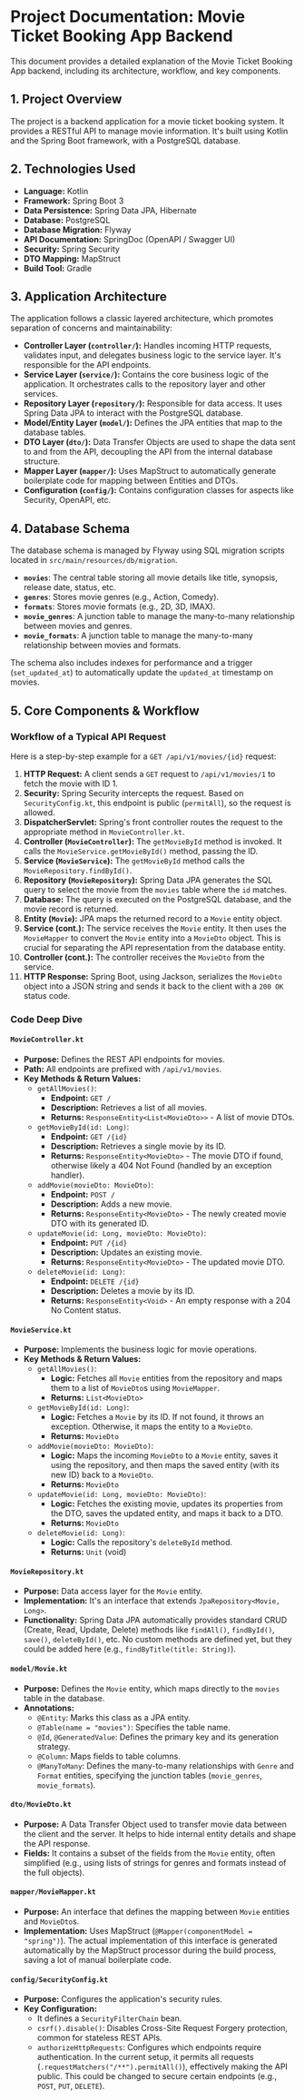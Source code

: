 # Project Documentation: Movie Ticket Booking App Backend

This document provides a detailed explanation of the Movie Ticket Booking App backend, including its architecture, workflow, and key components.

## 1. Project Overview

The project is a backend application for a movie ticket booking system. It provides a RESTful API to manage movie information. It's built using Kotlin and the Spring Boot framework, with a PostgreSQL database.

## 2. Technologies Used

- **Language:** Kotlin
- **Framework:** Spring Boot 3
- **Data Persistence:** Spring Data JPA, Hibernate
- **Database:** PostgreSQL
- **Database Migration:** Flyway
- **API Documentation:** SpringDoc (OpenAPI / Swagger UI)
- **Security:** Spring Security
- **DTO Mapping:** MapStruct
- **Build Tool:** Gradle

## 3. Application Architecture

The application follows a classic layered architecture, which promotes separation of concerns and maintainability:

- **Controller Layer (`controller/`):** Handles incoming HTTP requests, validates input, and delegates business logic to the service layer. It's responsible for the API endpoints.
- **Service Layer (`service/`):** Contains the core business logic of the application. It orchestrates calls to the repository layer and other services.
- **Repository Layer (`repository/`):** Responsible for data access. It uses Spring Data JPA to interact with the PostgreSQL database.
- **Model/Entity Layer (`model/`):** Defines the JPA entities that map to the database tables.
- **DTO Layer (`dto/`):** Data Transfer Objects are used to shape the data sent to and from the API, decoupling the API from the internal database structure.
- **Mapper Layer (`mapper/`):** Uses MapStruct to automatically generate boilerplate code for mapping between Entities and DTOs.
- **Configuration (`config/`):** Contains configuration classes for aspects like Security, OpenAPI, etc.

## 4. Database Schema

The database schema is managed by Flyway using SQL migration scripts located in `src/main/resources/db/migration`.

- **`movies`**: The central table storing all movie details like title, synopsis, release date, status, etc.
- **`genres`**: Stores movie genres (e.g., Action, Comedy).
- **`formats`**: Stores movie formats (e.g., 2D, 3D, IMAX).
- **`movie_genres`**: A junction table to manage the many-to-many relationship between movies and genres.
- **`movie_formats`**: A junction table to manage the many-to-many relationship between movies and formats.

The schema also includes indexes for performance and a trigger (`set_updated_at`) to automatically update the `updated_at` timestamp on movies.

## 5. Core Components & Workflow

### Workflow of a Typical API Request

Here is a step-by-step example for a `GET /api/v1/movies/{id}` request:

1.  **HTTP Request:** A client sends a `GET` request to `/api/v1/movies/1` to fetch the movie with ID 1.
2.  **Security:** Spring Security intercepts the request. Based on `SecurityConfig.kt`, this endpoint is public (`permitAll`), so the request is allowed.
3.  **DispatcherServlet:** Spring's front controller routes the request to the appropriate method in `MovieController.kt`.
4.  **Controller (`MovieController`):** The `getMovieById` method is invoked. It calls the `MovieService.getMovieById()` method, passing the ID.
5.  **Service (`MovieService`):** The `getMovieById` method calls the `MovieRepository.findById()`.
6.  **Repository (`MovieRepository`):** Spring Data JPA generates the SQL query to select the movie from the `movies` table where the `id` matches.
7.  **Database:** The query is executed on the PostgreSQL database, and the movie record is returned.
8.  **Entity (`Movie`):** JPA maps the returned record to a `Movie` entity object.
9.  **Service (cont.):** The service receives the `Movie` entity. It then uses the `MovieMapper` to convert the `Movie` entity into a `MovieDto` object. This is crucial for separating the API representation from the database entity.
10. **Controller (cont.):** The controller receives the `MovieDto` from the service.
11. **HTTP Response:** Spring Boot, using Jackson, serializes the `MovieDto` object into a JSON string and sends it back to the client with a `200 OK` status code.

### Code Deep Dive

#### `MovieController.kt`

- **Purpose:** Defines the REST API endpoints for movies.
- **Path:** All endpoints are prefixed with `/api/v1/movies`.
- **Key Methods & Return Values:**
    - `getAllMovies()`:
        - **Endpoint:** `GET /`
        - **Description:** Retrieves a list of all movies.
        - **Returns:** `ResponseEntity<List<MovieDto>>` - A list of movie DTOs.
    - `getMovieById(id: Long)`:
        - **Endpoint:** `GET /{id}`
        - **Description:** Retrieves a single movie by its ID.
        - **Returns:** `ResponseEntity<MovieDto>` - The movie DTO if found, otherwise likely a 404 Not Found (handled by an exception handler).
    - `addMovie(movieDto: MovieDto)`:
        - **Endpoint:** `POST /`
        - **Description:** Adds a new movie.
        - **Returns:** `ResponseEntity<MovieDto>` - The newly created movie DTO with its generated ID.
    - `updateMovie(id: Long, movieDto: MovieDto)`:
        - **Endpoint:** `PUT /{id}`
        - **Description:** Updates an existing movie.
        - **Returns:** `ResponseEntity<MovieDto>` - The updated movie DTO.
    - `deleteMovie(id: Long)`:
        - **Endpoint:** `DELETE /{id}`
        - **Description:** Deletes a movie by its ID.
        - **Returns:** `ResponseEntity<Void>` - An empty response with a 204 No Content status.

#### `MovieService.kt`

- **Purpose:** Implements the business logic for movie operations.
- **Key Methods & Return Values:**
    - `getAllMovies()`:
        - **Logic:** Fetches all `Movie` entities from the repository and maps them to a list of `MovieDto`s using `MovieMapper`.
        - **Returns:** `List<MovieDto>`
    - `getMovieById(id: Long)`:
        - **Logic:** Fetches a `Movie` by its ID. If not found, it throws an exception. Otherwise, it maps the entity to a `MovieDto`.
        - **Returns:** `MovieDto`
    - `addMovie(movieDto: MovieDto)`:
        - **Logic:** Maps the incoming `MovieDto` to a `Movie` entity, saves it using the repository, and then maps the saved entity (with its new ID) back to a `MovieDto`.
        - **Returns:** `MovieDto`
    - `updateMovie(id: Long, movieDto: MovieDto)`:
        - **Logic:** Fetches the existing movie, updates its properties from the DTO, saves the updated entity, and maps it back to a DTO.
        - **Returns:** `MovieDto`
    - `deleteMovie(id: Long)`:
        - **Logic:** Calls the repository's `deleteById` method.
        - **Returns:** `Unit` (void)

#### `MovieRepository.kt`

- **Purpose:** Data access layer for the `Movie` entity.
- **Implementation:** It's an interface that extends `JpaRepository<Movie, Long>`.
- **Functionality:** Spring Data JPA automatically provides standard CRUD (Create, Read, Update, Delete) methods like `findAll()`, `findById()`, `save()`, `deleteById()`, etc. No custom methods are defined yet, but they could be added here (e.g., `findByTitle(title: String)`).

#### `model/Movie.kt`

- **Purpose:** Defines the `Movie` entity, which maps directly to the `movies` table in the database.
- **Annotations:**
    - `@Entity`: Marks this class as a JPA entity.
    - `@Table(name = "movies")`: Specifies the table name.
    - `@Id`, `@GeneratedValue`: Defines the primary key and its generation strategy.
    - `@Column`: Maps fields to table columns.
    - `@ManyToMany`: Defines the many-to-many relationships with `Genre` and `Format` entities, specifying the junction tables (`movie_genres`, `movie_formats`).

#### `dto/MovieDto.kt`

- **Purpose:** A Data Transfer Object used to transfer movie data between the client and the server. It helps to hide internal entity details and shape the API response.
- **Fields:** It contains a subset of the fields from the `Movie` entity, often simplified (e.g., using lists of strings for genres and formats instead of the full objects).

#### `mapper/MovieMapper.kt`

- **Purpose:** An interface that defines the mapping between `Movie` entities and `MovieDto`s.
- **Implementation:** Uses MapStruct (`@Mapper(componentModel = "spring")`). The actual implementation of this interface is generated automatically by the MapStruct processor during the build process, saving a lot of manual boilerplate code.

#### `config/SecurityConfig.kt`

- **Purpose:** Configures the application's security rules.
- **Key Configuration:**
    - It defines a `SecurityFilterChain` bean.
    - `csrf().disable()`: Disables Cross-Site Request Forgery protection, common for stateless REST APIs.
    - `authorizeHttpRequests`: Configures which endpoints require authentication. In the current setup, it permits all requests (`.requestMatchers("/**").permitAll()`), effectively making the API public. This could be changed to secure certain endpoints (e.g., `POST`, `PUT`, `DELETE`).
